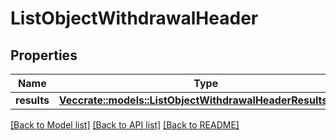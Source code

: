 # ListObjectWithdrawalHeader

## Properties

Name | Type | Description | Notes
------------ | ------------- | ------------- | -------------
**results** | [**Vec<crate::models::ListObjectWithdrawalHeaderResultsInner>**](ListObject_WithdrawalHeader_results_inner.md) |  | 

[[Back to Model list]](../README.md#documentation-for-models) [[Back to API list]](../README.md#documentation-for-api-endpoints) [[Back to README]](../README.md)


